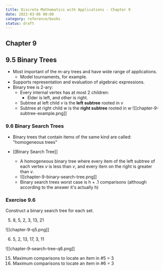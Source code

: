 ```yaml
---
title: Discrete Mathematics with Applications - Chapter 9
date: 2023-03-06 00:00
category: reference/books
status: draft
---
```


## Chapter 9

## 9.5 Binary Trees

* Most important of the m-ary trees and have wide range of applications.
    * Model tournaments, for example.
* Supports representation and evaluation of algebraic expressions.
* Binary tree is 2-ary:
    * Every internal vertex has at most 2 children:
        * Elder is left, and other is right.
    * Subtree at left child $v$ is the **left subtree** rooted in $v$
    * Subtree at right child $w$ is the **right subtree** rooted in $w$
    ![[chapter-9-subtree-example.png]]
###  9.6 Binary Search Trees

* Binary trees that contain items of the same kind are called: "homogeneous trees"

* [[Binary Search Tree]]
    * A homogeneous binary tree where every item of the left subtree of each vertex $v$ is less than $v$, and every item on the right is greater than $v$.
    * ![[chapter-9-binary-search-tree.png]]
    * Binary search trees worst case is h + .1 comparisons (although according to the answer it's actually h)

### Exercise 9.6

Construct a binary search tree for each set.

5. 8, 5, 2, 3, 13, 21

![[chapter-9-q5.png]]

6. 5, 2, 13, 17, 3, 11

![[chapter-9-search-tree-q6.png]]

15. Maximum comparisons to locate an item in #5 = 3
16. Maximum comparisons to locate an item in #6 = 3

